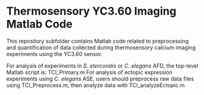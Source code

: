 # Thermosensory YC3.60 Imaging Matlab Code
This repository subfolder contains Matlab code related to preprocessing and quantification of data collected during thermosensory calcium imaging experiments using the YC3.60 sensor. 
 
 For analysis of experiments in *S. stercoralis* or *C. elegans* AFD, the top-level Matlab script is: TCI_Primary.m
 For analysis of ectopic expression experiments using *C. elegans* ASE, users should preprocess raw data files using TCI_Preprocess.m, then analyze data with TCI_analyzeEctopic.m


